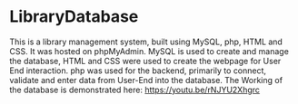 # LibraryDatabase
This is a library management system, built using MySQL, php, HTML and CSS. It was hosted on phpMyAdmin.
MySQL is used to create and manage the database, HTML and CSS were used to create the webpage for User End interaction.
php was used for the backend, primarily to connect, validate and enter data from User-End into the database.
The Working of the database is demonstrated here: https://youtu.be/rNJYU2Xhgrc
